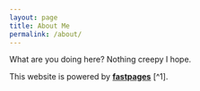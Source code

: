 ```yaml
---
layout: page
title: About Me
permalink: /about/
---
```


What are you doing here? Nothing creepy I hope.

This website is powered by **[fastpages](https://github.com/fastai/fastpages)** [^1].



